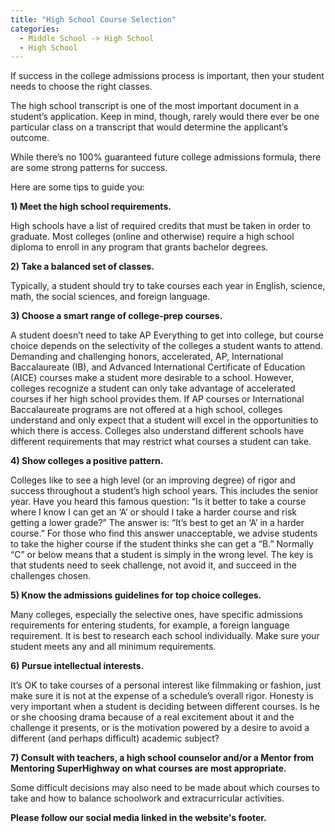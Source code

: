 ```yaml
---
title: "High School Course Selection"
categories:
  - Middle School -> High School
  - High School
---
```


<!---
<audio controls>
  <source src="horse.ogg" type="audio/ogg">
  <source src="horse.mp3" type="audio/mpeg">
</audio>
--->

If success in the college admissions process is important, then your student needs to choose the right classes.

The high school transcript is one of the most important document in a student’s application. Keep in mind, though, rarely would there ever be one particular class on a transcript that would determine the applicant’s outcome.

While there’s no 100% guaranteed future college admissions formula, there are some strong patterns for success.

Here are some tips to guide you:

<b>1) Meet the high school requirements.</b>

High schools have a list of required credits that must be taken in order to graduate.  Most colleges (online and otherwise) require a high school diploma to enroll in any program that grants bachelor degrees.

<b>2) Take a balanced set of classes.</b>

Typically, a student should try to take courses each year in English, science, math, the social sciences, and foreign language.

<b>3)  Choose a smart range of college-prep courses.</b>

A student doesn’t need to take AP Everything to get into college, but course choice depends on the selectivity of the colleges a student wants to attend.   Demanding and challenging honors, accelerated, AP, International Baccalaureate (IB), and Advanced International Certificate of Education (AICE) courses make a student more desirable to a school. However, colleges recognize a student can only take advantage of accelerated courses if her high school provides them.  If AP courses or International Baccalaureate programs are not offered at a high school, colleges understand and only expect that a student will excel in the opportunities to which there is access. Colleges also understand different schools have different requirements that may restrict what courses a student can take.

<b>4)  Show colleges a positive pattern.</b>   

Colleges like to see a high level (or an improving degree) of rigor and success throughout a student’s high school years. This includes the senior year. Have you heard this famous question: “Is it better to take a course where I know I can get an ‘A’ or should I take a harder course and risk getting a lower grade?” The answer is: “It’s best to get an ‘A’ in a harder course.”  For those who find this answer unacceptable, we advise students to take the higher course if the student thinks she can get a “B.” Normally “C” or below means that a student is simply in the wrong level. The key is that students need to seek challenge, not avoid it, and succeed in the challenges chosen.

<b>5)  Know the admissions guidelines for top choice colleges.</b>

Many colleges, especially the selective ones, have specific admissions requirements for entering students, for example, a foreign language requirement. It is best to research each school individually.  Make sure your student meets any and all minimum requirements.

<b>6)  Pursue intellectual interests.</b>

It’s OK to take courses of a personal interest like filmmaking or fashion, just make sure it is not at the expense of a schedule’s overall rigor. Honesty is very important when a student is deciding between different courses. Is he or she choosing drama because of a real excitement about it and the challenge it presents, or is the motivation powered by a desire to avoid a different (and perhaps difficult) academic subject?

<b>7) Consult with teachers, a high school counselor and/or a Mentor from Mentoring SuperHighway on what courses are most appropriate.</b> 

Some difficult decisions may also need to be made about which courses to take and how to balance schoolwork and extracurricular activities.

<b>Please follow our social media linked in the website's footer.</b>


